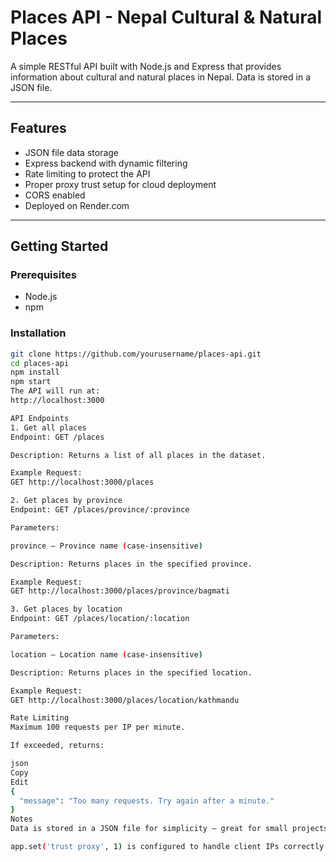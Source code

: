 # Places API - Nepal Cultural & Natural Places

A simple RESTful API built with Node.js and Express that provides information about cultural and natural places in Nepal. Data is stored in a JSON file.

---

## Features

- JSON file data storage  
- Express backend with dynamic filtering  
- Rate limiting to protect the API  
- Proper proxy trust setup for cloud deployment  
- CORS enabled  
- Deployed on Render.com

---

## Getting Started

### Prerequisites

- Node.js  
- npm

### Installation

```bash
git clone https://github.com/yourusername/places-api.git
cd places-api
npm install
npm start
The API will run at:
http://localhost:3000

API Endpoints
1. Get all places
Endpoint: GET /places

Description: Returns a list of all places in the dataset.

Example Request:
GET http://localhost:3000/places

2. Get places by province
Endpoint: GET /places/province/:province

Parameters:

province — Province name (case-insensitive)

Description: Returns places in the specified province.

Example Request:
GET http://localhost:3000/places/province/bagmati

3. Get places by location
Endpoint: GET /places/location/:location

Parameters:

location — Location name (case-insensitive)

Description: Returns places in the specified location.

Example Request:
GET http://localhost:3000/places/location/kathmandu

Rate Limiting
Maximum 100 requests per IP per minute.

If exceeded, returns:

json
Copy
Edit
{
  "message": "Too many requests. Try again after a minute."
}
Notes
Data is stored in a JSON file for simplicity — great for small projects or prototypes.

app.set('trust proxy', 1) is configured to handle client IPs correctly behind cloud proxies like Render.com.
